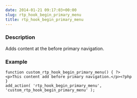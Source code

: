 ```yaml
---
date: 2014-01-21 09:17:03+00:00
slug: rtp_hook_begin_primary_menu
title: rtp_hook_begin_primary_menu
---
```


### Description


Adds content at the before primary navigation.


### Example



    
    function custom_rtp_hook_begin_primary_menu() { ?>
    <p>This content add before primary navigation.</p><?php
    }
    add_action( 'rtp_hook_begin_primary_menu', 'custom_rtp_hook_begin_primary_menu' );
